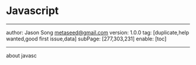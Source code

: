 # Javascript
---
author: Jason Song <metaseed@gmail.com>
version: 1.0.0
tag: [duplicate,help wanted,good first issue,data]
subPage: [277,303,231]
enable: [toc]

---
about javasc